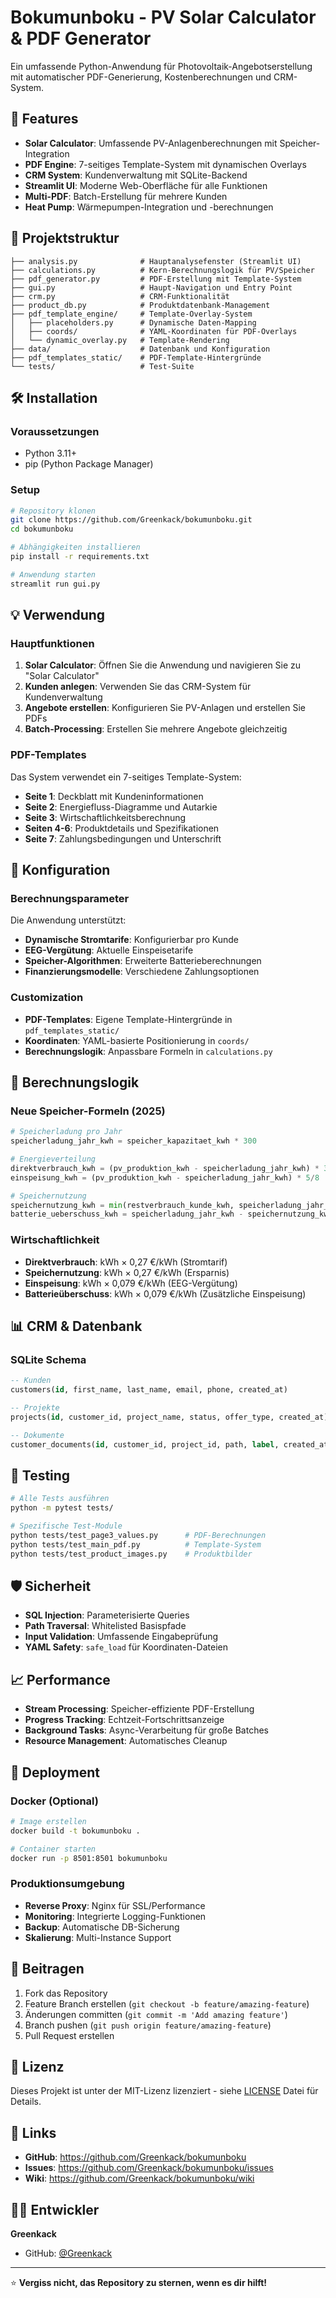 # Bokumunboku - PV Solar Calculator & PDF Generator

Ein umfassende Python-Anwendung für Photovoltaik-Angebotserstellung mit automatischer PDF-Generierung, Kostenberechnungen und CRM-System.

## 🚀 Features

- **Solar Calculator**: Umfassende PV-Anlagenberechnungen mit Speicher-Integration
- **PDF Engine**: 7-seitiges Template-System mit dynamischen Overlays
- **CRM System**: Kundenverwaltung mit SQLite-Backend
- **Streamlit UI**: Moderne Web-Oberfläche für alle Funktionen
- **Multi-PDF**: Batch-Erstellung für mehrere Kunden
- **Heat Pump**: Wärmepumpen-Integration und -berechnungen

## 📁 Projektstruktur

```
├── analysis.py              # Hauptanalysefenster (Streamlit UI)
├── calculations.py          # Kern-Berechnungslogik für PV/Speicher
├── pdf_generator.py         # PDF-Erstellung mit Template-System
├── gui.py                   # Haupt-Navigation und Entry Point
├── crm.py                   # CRM-Funktionalität
├── product_db.py            # Produktdatenbank-Management
├── pdf_template_engine/     # Template-Overlay-System
│   ├── placeholders.py      # Dynamische Daten-Mapping
│   ├── coords/              # YAML-Koordinaten für PDF-Overlays
│   └── dynamic_overlay.py   # Template-Rendering
├── data/                    # Datenbank und Konfiguration
├── pdf_templates_static/    # PDF-Template-Hintergründe
└── tests/                   # Test-Suite

```

## 🛠️ Installation

### Voraussetzungen
- Python 3.11+
- pip (Python Package Manager)

### Setup
```bash
# Repository klonen
git clone https://github.com/Greenkack/bokumunboku.git
cd bokumunboku

# Abhängigkeiten installieren
pip install -r requirements.txt

# Anwendung starten
streamlit run gui.py
```

## 💡 Verwendung

### Hauptfunktionen
1. **Solar Calculator**: Öffnen Sie die Anwendung und navigieren Sie zu "Solar Calculator"
2. **Kunden anlegen**: Verwenden Sie das CRM-System für Kundenverwaltung
3. **Angebote erstellen**: Konfigurieren Sie PV-Anlagen und erstellen Sie PDFs
4. **Batch-Processing**: Erstellen Sie mehrere Angebote gleichzeitig

### PDF-Templates
Das System verwendet ein 7-seitiges Template-System:
- **Seite 1**: Deckblatt mit Kundeninformationen
- **Seite 2**: Energiefluss-Diagramme und Autarkie
- **Seite 3**: Wirtschaftlichkeitsberechnung
- **Seiten 4-6**: Produktdetails und Spezifikationen
- **Seite 7**: Zahlungsbedingungen und Unterschrift

## 🔧 Konfiguration

### Berechnungsparameter
Die Anwendung unterstützt:
- **Dynamische Stromtarife**: Konfigurierbar pro Kunde
- **EEG-Vergütung**: Aktuelle Einspeisetarife
- **Speicher-Algorithmen**: Erweiterte Batterieberechnungen
- **Finanzierungsmodelle**: Verschiedene Zahlungsoptionen

### Customization
- **PDF-Templates**: Eigene Template-Hintergründe in `pdf_templates_static/`
- **Koordinaten**: YAML-basierte Positionierung in `coords/`
- **Berechnungslogik**: Anpassbare Formeln in `calculations.py`

## 🧮 Berechnungslogik

### Neue Speicher-Formeln (2025)
```python
# Speicherladung pro Jahr
speicherladung_jahr_kwh = speicher_kapazitaet_kwh * 300

# Energieverteilung
direktverbrauch_kwh = (pv_produktion_kwh - speicherladung_jahr_kwh) * 3/8
einspeisung_kwh = (pv_produktion_kwh - speicherladung_jahr_kwh) * 5/8

# Speichernutzung
speichernutzung_kwh = min(restverbrauch_kunde_kwh, speicherladung_jahr_kwh)
batterie_ueberschuss_kwh = speicherladung_jahr_kwh - speichernutzung_kwh
```

### Wirtschaftlichkeit
- **Direktverbrauch**: kWh × 0,27 €/kWh (Stromtarif)
- **Speichernutzung**: kWh × 0,27 €/kWh (Ersparnis)
- **Einspeisung**: kWh × 0,079 €/kWh (EEG-Vergütung)
- **Batterieüberschuss**: kWh × 0,079 €/kWh (Zusätzliche Einspeisung)

## 📊 CRM & Datenbank

### SQLite Schema
```sql
-- Kunden
customers(id, first_name, last_name, email, phone, created_at)

-- Projekte  
projects(id, customer_id, project_name, status, offer_type, created_at)

-- Dokumente
customer_documents(id, customer_id, project_id, path, label, created_at)
```

## 🧪 Testing

```bash
# Alle Tests ausführen
python -m pytest tests/

# Spezifische Test-Module
python tests/test_page3_values.py      # PDF-Berechnungen
python tests/test_main_pdf.py          # Template-System
python tests/test_product_images.py    # Produktbilder
```

## 🛡️ Sicherheit

- **SQL Injection**: Parameterisierte Queries
- **Path Traversal**: Whitelisted Basispfade
- **Input Validation**: Umfassende Eingabeprüfung
- **YAML Safety**: `safe_load` für Koordinaten-Dateien

## 📈 Performance

- **Stream Processing**: Speicher-effiziente PDF-Erstellung
- **Progress Tracking**: Echtzeit-Fortschrittsanzeige
- **Background Tasks**: Async-Verarbeitung für große Batches
- **Resource Management**: Automatisches Cleanup

## 🚀 Deployment

### Docker (Optional)
```bash
# Image erstellen
docker build -t bokumunboku .

# Container starten
docker run -p 8501:8501 bokumunboku
```

### Produktionsumgebung
- **Reverse Proxy**: Nginx für SSL/Performance
- **Monitoring**: Integrierte Logging-Funktionen
- **Backup**: Automatische DB-Sicherung
- **Skalierung**: Multi-Instance Support

## 🤝 Beitragen

1. Fork das Repository
2. Feature Branch erstellen (`git checkout -b feature/amazing-feature`)
3. Änderungen committen (`git commit -m 'Add amazing feature'`)
4. Branch pushen (`git push origin feature/amazing-feature`)
5. Pull Request erstellen

## 📝 Lizenz

Dieses Projekt ist unter der MIT-Lizenz lizenziert - siehe [LICENSE](LICENSE) Datei für Details.

## 🔗 Links

- **GitHub**: https://github.com/Greenkack/bokumunboku
- **Issues**: https://github.com/Greenkack/bokumunboku/issues
- **Wiki**: https://github.com/Greenkack/bokumunboku/wiki

## 👨‍💻 Entwickler

**Greenkack**
- GitHub: [@Greenkack](https://github.com/Greenkack)

---

⭐ **Vergiss nicht, das Repository zu sternen, wenn es dir hilft!**

